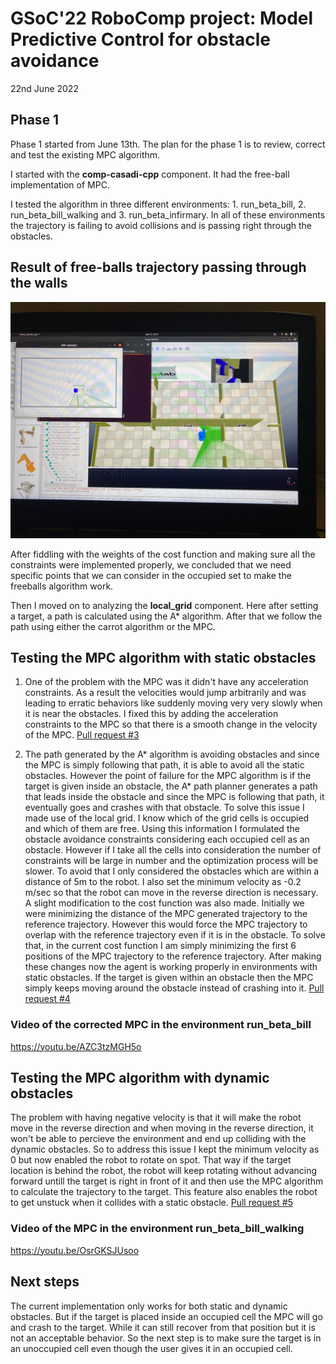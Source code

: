 # GSoC'22 RoboComp project: Model Predictive Control for obstacle avoidance 

22nd June 2022

## Phase 1 

Phase 1 started from June 13th. The plan for the phase 1 is to review, correct
and test the existing MPC algorithm.

I started with the **comp-casadi-cpp** component. It had the free-ball
implementation of MPC. 

I tested the algorithm in three different environments: 1. run_beta_bill, 2.
run_beta_bill_walking and 3. run_beta_infirmary. In all of these environments
the trajectory is failing to avoid collisions and is passing right through the
obstacles.

## Result of free-balls trajectory passing through the walls
![](assets/run_beta_infirmary.jpg)

After fiddling with the weights of the cost function and making sure all the
constraints were implemented properly, we concluded that we need specific points
that we can consider in the occupied set to make the freeballs algorithm work. 

Then I moved on to analyzing the **local_grid** component. Here after setting a
target, a path is calculated using the A\* algorithm. After that we follow the
path using either the carrot algorithm or the MPC. 

## Testing the MPC algorithm with static obstacles

1. One of the problem with the MPC was it didn't have any acceleration
   constraints. As a result the velocities would jump arbitrarily and was
   leading to erratic behaviors like suddenly moving very very slowly when it is
   near the obstacles. I fixed this by adding the acceleration constraints to
   the MPC so that there is a smooth change in the velocity of the MPC. [Pull
   request \#3](https://github.com/robocomp/optimizer/pull/3)

2. The path generated by the A\* algorithm is avoiding obstacles and since the
   MPC is simply following that path, it is able to avoid all the static
   obstacles. However the point of failure for the MPC algorithm is if the
   target is given inside an obstacle, the A\* path planner generates a path
   that leads inside the obstacle and since the MPC is following that path, it
   eventually goes and crashes with that obstacle. To solve this issue I made
   use of the local grid. I know which of the grid cells is occupied and which
   of them are free. Using this information I formulated the obstacle avoidance
   constraints considering each occupied cell as an obstacle. However if I take
   all the cells into consideration the number of constraints will be large in
   number and the optimization process will be slower. To avoid that I only
   considered the obstacles which are within a distance of 5m to the robot. I
   also set the minimum velocity as -0.2 m/sec so that the robot can move in the
   reverse direction is necessary. A slight modification to the cost function
   was also made. Initially we were minimizing the distance of the MPC generated
   trajectory to the reference trajectory. However this would force the MPC
   trajectory to overlap with the reference trajectory even if it is in the
   obstacle. To solve that, in the current cost function I am simply minimizing
   the first 6 positions of the MPC trajectory to the reference trajectory.
   After making these changes now the agent is working properly in environments
   with static obstacles. If the target is given within an obstacle then the MPC
   simply keeps moving around the obstacle instead of crashing into it. [Pull
   request \#4](https://github.com/robocomp/optimizer/pull/4)

### Video of the corrected MPC in the environment run_beta_bill

https://youtu.be/AZC3tzMGH5o

## Testing the MPC algorithm with dynamic obstacles

The problem with having negative velocity is that it will make the robot move in the reverse direction and when moving in the reverse direction, it won't be able to percieve the environment and end up colliding with the dynamic obstacles. So to address this issue I kept the minimum velocity as 0 but now enabled the robot to rotate on spot. That way if the target location is behind the robot, the robot will keep rotating without advancing forward untill the target is right in front of it and then use the MPC algorithm to calculate the trajectory to the target. This feature also enables the robot to get unstuck when it collides with a static obstacle. [Pull
   request \#5](https://github.com/robocomp/optimizer/pull/5)

### Video of the MPC in the environment run_beta_bill_walking

https://youtu.be/OsrGKSJUsoo


## Next steps

The current implementation only works for both static and dynamic obstacles. But if the target is placed inside an occupied cell the MPC will go and crash to the target. While it can still recover from that position but it is not an acceptable behavior. So the next step is to make sure the target is in an unoccupied cell even though the user gives it in an occupied cell.
